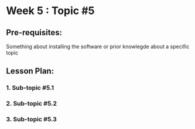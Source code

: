 # Week 5 : Topic #5

## Pre-requisites:

Something about installing the software or prior knowlegde about a specific topic

## Lesson Plan:
### 1.	Sub-topic #5.1

### 2.	Sub-topic #5.2

### 3.	Sub-topic #5.3
